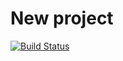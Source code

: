 # New project
[![Build Status](https://travis-ci.org/Chilim/project-lvl2-s133.svg?branch=master)](https://travis-ci.org/Chilim/project-lvl2-s133)
